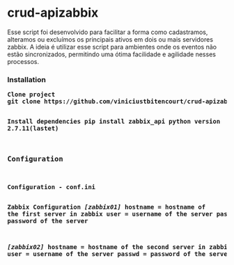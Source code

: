 <h1>crud-apizabbix</h1>

<p>
Esse script foi desenvolvido para facilitar a forma como cadastramos,
alteramos ou excluímos os principais ativos em dois ou mais servidores zabbix.
A ideia é utilizar esse script para ambientes onde os eventos não estão sincronizados,
permitindo uma ótima facilidade e agilidade nesses processos.</p>

<h3>Installation</h3>
<pre>
<b>Clone project
git clone https://github.com/viniciustbitencourt/crud-apizabbix.git

<b>Install dependencies</b>
pip install zabbix_api
python version 2.7.11(lastet)

<h3>Configuration</h3>
<pre>Configuration - <b>conf.ini</b>

<b>Zabbix Configuration</b>
<i>[zabbix01]</i>
hostname = hostname of the first server in zabbix 
user = username of the server
passwd = password of the server

<i>[zabbix02]</i>
hostname = hostname of the second server in zabbix
user = username of the server
passwd = password of the server


